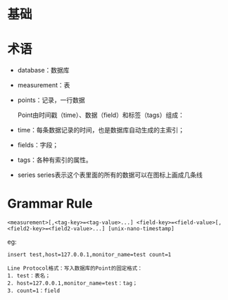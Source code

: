 # 基础

# 术语

- database：数据库
- measurement：表
- points：记录，一行数据

  Point由时间戳（time）、数据（field）和标签（tags）组成：
 - time：每条数据记录的时间，也是数据库自动生成的主索引；
 - fields：字段；
 - tags：各种有索引的属性。

- series
  series表示这个表里面的所有的数据可以在图标上画成几条线

# Grammar Rule
  
```
<measurement>[,<tag-key>=<tag-value>...] <field-key>=<field-value>[,<field2-key>=<field2-value>...] [unix-nano-timestamp]
```
eg:
```
insert test,host=127.0.0.1,monitor_name=test count=1

Line Protocol格式：写入数据库的Point的固定格式：
1. test：表名；
2. host=127.0.0.1,monitor_name=test：tag；
3. count=1：field
```